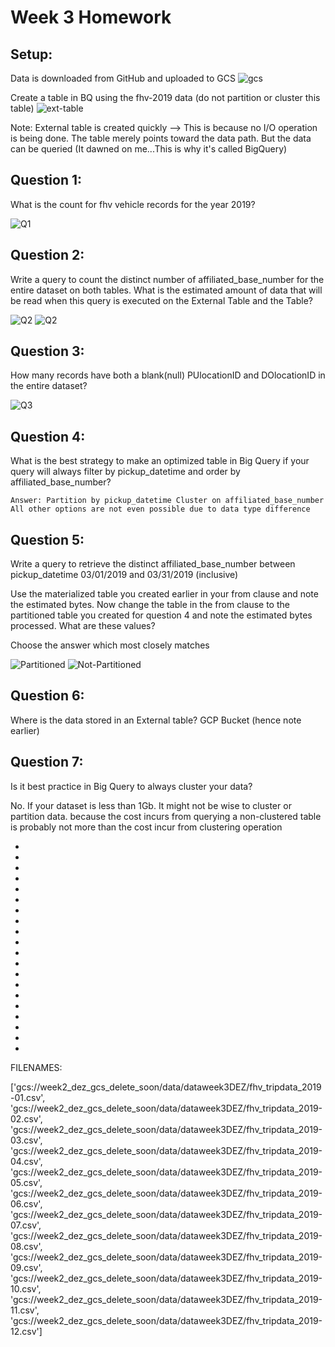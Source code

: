 # Week 3 Homework

## Setup:

Data is downloaded from GitHub and uploaded to GCS
![gcs](./pics/gcs.png)

Create a table in BQ using the fhv-2019 data (do not partition or cluster this table)
![ext-table](./pics/create_ext_table.png)

Note: External table is created quickly --> This is because no I/O operation is being done. The table merely points toward the data path. But the data can be queried (It dawned on me...This is why it's called BigQuery)

## Question 1:
What is the count for fhv vehicle records for the year 2019?

![Q1](./pics/q1.png)

## Question 2:
Write a query to count the distinct number of affiliated_base_number for the entire dataset on both tables.
What is the estimated amount of data that will be read when this query is executed on the External Table and the Table?

![Q2](./pics/q2.png) ![Q2](./pics/q22.png)

## Question 3:
How many records have both a blank(null) PUlocationID and DOlocationID in the entire dataset?

![Q3](./pics/q3.png)

## Question 4:
What is the best strategy to make an optimized table in Big Query if your query will always filter by pickup_datetime and order by affiliated_base_number?

    Answer: Partition by pickup_datetime Cluster on affiliated_base_number
    All other options are not even possible due to data type difference

## Question 5:
Write a query to retrieve the distinct affiliated_base_number between pickup_datetime 
03/01/2019 and 03/31/2019 (inclusive)

Use the materialized table you created earlier in your from clause and note the estimated bytes. Now change the table in the from clause to the partitioned table you created for question 4 and note the estimated bytes processed. What are these values? 

Choose the answer which most closely matches

![Partitioned](./pics/q5partitioned.png)
![Not-Partitioned](./pics/q5nonparitioned.png)

## Question 6:
Where is the data stored in an External table?
GCP Bucket (hence note earlier)

## Question 7:
Is it best practice in Big Query to always cluster your data?

No. If your dataset is less than 1Gb. It might not be wise to cluster or partition data. because the cost incurs from querying a non-clustered table is probably not more than the cost incur from clustering operation


-
-
-
-
-
-
-
-
-
-
-
-
-
-
-
-
-
-
-
-
FILENAMES:

['gcs://week2_dez_gcs_delete_soon/data/dataweek3DEZ/fhv_tripdata_2019-01.csv', 'gcs://week2_dez_gcs_delete_soon/data/dataweek3DEZ/fhv_tripdata_2019-02.csv', 'gcs://week2_dez_gcs_delete_soon/data/dataweek3DEZ/fhv_tripdata_2019-03.csv', 'gcs://week2_dez_gcs_delete_soon/data/dataweek3DEZ/fhv_tripdata_2019-04.csv', 'gcs://week2_dez_gcs_delete_soon/data/dataweek3DEZ/fhv_tripdata_2019-05.csv', 'gcs://week2_dez_gcs_delete_soon/data/dataweek3DEZ/fhv_tripdata_2019-06.csv', 'gcs://week2_dez_gcs_delete_soon/data/dataweek3DEZ/fhv_tripdata_2019-07.csv', 'gcs://week2_dez_gcs_delete_soon/data/dataweek3DEZ/fhv_tripdata_2019-08.csv', 'gcs://week2_dez_gcs_delete_soon/data/dataweek3DEZ/fhv_tripdata_2019-09.csv', 'gcs://week2_dez_gcs_delete_soon/data/dataweek3DEZ/fhv_tripdata_2019-10.csv', 'gcs://week2_dez_gcs_delete_soon/data/dataweek3DEZ/fhv_tripdata_2019-11.csv', 'gcs://week2_dez_gcs_delete_soon/data/dataweek3DEZ/fhv_tripdata_2019-12.csv']
